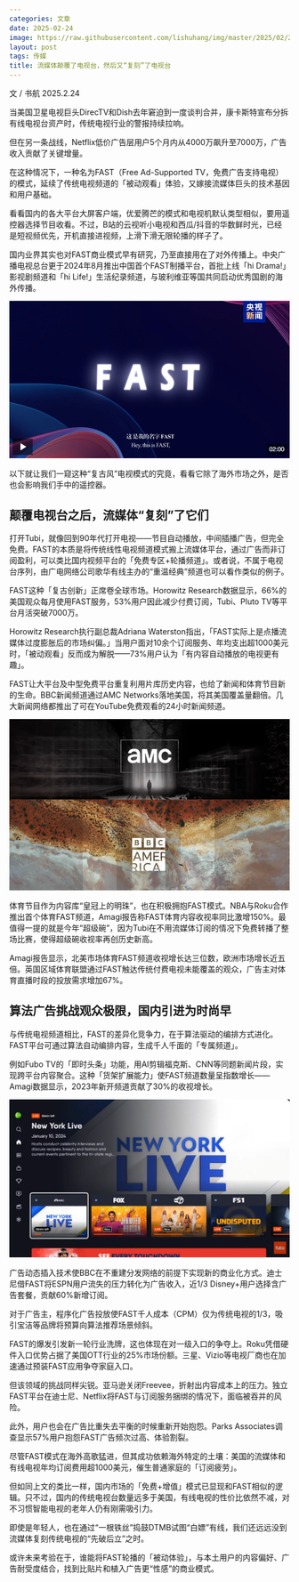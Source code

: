 ```yaml
---
categories: 文章
date: 2025-02-24
image: https://raw.githubusercontent.com/lishuhang/img/master/2025/02/24/01.jpg
layout: post
tags: 传媒
title: 流媒体颠覆了电视台，然后又“复刻”了电视台
---
```


文 / 书航 2025.2.24  

当美国卫星电视巨头DirecTV和Dish去年窘迫到一度谈判合并，康卡斯特宣布分拆有线电视台资产时，传统电视行业的警报持续拉响。  

但在另一条战线，Netflix低价广告层用户5个月内从4000万飙升至7000万，广告收入贡献了关键增量。  

在这种情况下，一种名为FAST（Free Ad-Supported TV，免费广告支持电视）的模式，延续了传统电视频道的「被动观看」体验，又嫁接流媒体巨头的技术基因和用户基础。  

看看国内的各大平台大屏客户端，优爱腾芒的模式和电视机默认类型相似，要用遥控器选择节目收看。不过，B站的云视听小电视和西瓜/抖音的华数鲜时光，已经是短视频优先，开机直接进视频，上滑下滑无限轮播的样子了。  

国内业界其实也对FAST商业模式早有研究，乃至直接用在了对外传播上。中央广播电视总台更于2024年8月推出中国首个FAST制播平台，首批上线「hi Drama!」影视剧频道和「hi Life!」生活纪录频道，与玻利维亚等国共同启动优秀国剧的海外传播。  

![](https://raw.githubusercontent.com/lishuhang/img/master/2025/02/24/02.png)

以下就让我们一窥这种“复古风”电视模式的究竟，看看它除了海外市场之外，是否也会影响我们手中的遥控器。  

## 颠覆电视台之后，流媒体“复刻”了它们

打开Tubi，就像回到90年代打开电视——节目自动播放，中间插播广告，但完全免费。FAST的本质是将传统线性电视频道模式搬上流媒体平台，通过广告而非订阅盈利，可以类比国内视频平台的「免费专区+轮播频道」。或者说，不属于电视台序列，由广电网络公司歌华有线主办的“重温经典”频道也可以看作类似的例子。  

FAST这种「复古创新」正席卷全球市场。Horowitz Research数据显示，66%的美国观众每月使用FAST服务，53%用户因此减少付费订阅，Tubi、Pluto TV等平台月活突破7000万。  

Horowitz Research执行副总裁Adriana Waterston指出，「FAST实际上是点播流媒体过度膨胀后的市场纠偏。」当用户面对10余个订阅服务、年均支出超1000美元时，「被动观看」反而成为解脱——73%用户认为「有内容自动播放的电视更有趣」。  

FAST让大平台及中型免费平台重复利用片库历史内容，也给了新闻和体育节目新的生命。BBC新闻频道通过AMC Networks落地美国，将其美国覆盖量翻倍。几大新闻网络都推出了可在YouTube免费观看的24小时新闻频道。  

![](https://raw.githubusercontent.com/lishuhang/img/master/2025/02/24/03.png)

体育节目作为内容库“皇冠上的明珠”，也在积极拥抱FAST模式。NBA与Roku合作推出首个体育FAST频道，Amagi报告称FAST体育内容收视率同比激增150%。最值得一提的就是今年“超级碗”，因为Tubi在不用流媒体订阅的情况下免费转播了整场比赛，使得超级碗收视率再创历史新高。  

Amagi报告显示，北美市场体育FAST频道收视增长达三位数，欧洲市场增长近五倍。英国区域体育联盟通过FAST触达传统付费电视未能覆盖的观众，广告主对体育直播时段的投放需求增加67%。  

## 算法广告挑战观众极限，国内引进为时尚早

与传统电视频道相比，FAST的差异化竞争力，在于算法驱动的编排方式进化。FAST平台可通过算法自动编排内容，生成千人千面的「专属频道」。  

例如Fubo TV的「即时头条」功能，用AI剪辑福克斯、CNN等同题新闻片段，实现跨平台内容聚合。这种「货架扩展能力」使FAST频道数量呈指数增长——Amagi数据显示，2023年新开频道贡献了30%的收视增长。  

![](https://raw.githubusercontent.com/lishuhang/img/master/2025/02/24/04.png)

广告动态插入技术使BBC在不重建分发网络的前提下实现新的商业化方式。迪士尼借FAST将ESPN用户流失的压力转化为广告收入，近1/3 Disney+用户选择含广告套餐，贡献60%新增订阅。  

对于广告主，程序化广告投放使FAST千人成本（CPM）仅为传统电视的1/3，吸引宝洁等品牌将预算向算法推荐场景倾斜。  

FAST的爆发引发新一轮行业洗牌，这也体现在对一级入口的争夺上。Roku凭借硬件入口优势占据了美国OTT行业的25%市场份额。三星、Vizio等电视厂商也在加速通过预装FAST应用争夺家庭入口。  

但该领域的挑战同样尖锐。亚马逊关闭Freevee，折射出内容成本上的压力。独立FAST平台在迪士尼、Netflix将FAST与订阅服务捆绑的情况下，面临被吞并的风险。  

此外，用户也会在广告比重失去平衡的时候重新开始抱怨。Parks Associates调查显示57%用户抱怨FAST广告频次过高、体验割裂。  

尽管FAST模式在海外高歌猛进，但其成功依赖海外特定的土壤：美国的流媒体和有线电视年均订阅费用超1000美元，催生普通家庭的「订阅疲劳」。  

但如同上文的类比一样，国内市场的「免费+增值」模式已显现和FAST相似的逻辑。只不过，国内的传统电视台数量远多于美国，有线电视的性价比依然不减，对不习惯智能电视的老年人仍有刚需吸引力。  

即使是年轻人，也在通过“一根铁丝”捣鼓DTMB试图“白嫖”有线，我们还远远没到流媒体复刻传统电视的“先破后立”之时。  

或许未来考验在于，谁能将FAST轮播的「被动体验」，与本土用户的内容偏好、广告耐受度结合，找到比贴片和植入广告更“性感”的商业模式。